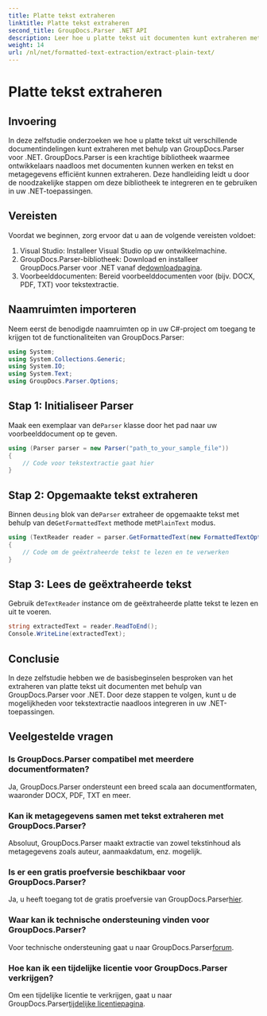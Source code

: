 ```yaml
---
title: Platte tekst extraheren
linktitle: Platte tekst extraheren
second_title: GroupDocs.Parser .NET API
description: Leer hoe u platte tekst uit documenten kunt extraheren met GroupDocs.Parser voor .NET. Eenvoudige stappen voor het integreren van tekstextractie in uw toepassingen.
weight: 14
url: /nl/net/formatted-text-extraction/extract-plain-text/
---
```


# Platte tekst extraheren

## Invoering
In deze zelfstudie onderzoeken we hoe u platte tekst uit verschillende documentindelingen kunt extraheren met behulp van GroupDocs.Parser voor .NET. GroupDocs.Parser is een krachtige bibliotheek waarmee ontwikkelaars naadloos met documenten kunnen werken en tekst en metagegevens efficiënt kunnen extraheren. Deze handleiding leidt u door de noodzakelijke stappen om deze bibliotheek te integreren en te gebruiken in uw .NET-toepassingen.
## Vereisten
Voordat we beginnen, zorg ervoor dat u aan de volgende vereisten voldoet:
1. Visual Studio: Installeer Visual Studio op uw ontwikkelmachine.
2.  GroupDocs.Parser-bibliotheek: Download en installeer GroupDocs.Parser voor .NET vanaf de[downloadpagina](https://releases.groupdocs.com/parser/net/).
3. Voorbeelddocumenten: Bereid voorbeelddocumenten voor (bijv. DOCX, PDF, TXT) voor tekstextractie.

## Naamruimten importeren
Neem eerst de benodigde naamruimten op in uw C#-project om toegang te krijgen tot de functionaliteiten van GroupDocs.Parser:
```csharp
using System;
using System.Collections.Generic;
using System.IO;
using System.Text;
using GroupDocs.Parser.Options;
```
## Stap 1: Initialiseer Parser
 Maak een exemplaar van de`Parser` klasse door het pad naar uw voorbeelddocument op te geven.
```csharp
using (Parser parser = new Parser("path_to_your_sample_file"))
{
    // Code voor tekstextractie gaat hier
}
```
## Stap 2: Opgemaakte tekst extraheren
 Binnen de`using` blok van de`Parser` extraheer de opgemaakte tekst met behulp van de`GetFormattedText` methode met`PlainText` modus.
```csharp
using (TextReader reader = parser.GetFormattedText(new FormattedTextOptions(FormattedTextMode.PlainText)))
{
    // Code om de geëxtraheerde tekst te lezen en te verwerken
}
```
## Stap 3: Lees de geëxtraheerde tekst
 Gebruik de`TextReader` instance om de geëxtraheerde platte tekst te lezen en uit te voeren.
```csharp
string extractedText = reader.ReadToEnd();
Console.WriteLine(extractedText);
```

## Conclusie
In deze zelfstudie hebben we de basisbeginselen besproken van het extraheren van platte tekst uit documenten met behulp van GroupDocs.Parser voor .NET. Door deze stappen te volgen, kunt u de mogelijkheden voor tekstextractie naadloos integreren in uw .NET-toepassingen.

## Veelgestelde vragen
### Is GroupDocs.Parser compatibel met meerdere documentformaten?
Ja, GroupDocs.Parser ondersteunt een breed scala aan documentformaten, waaronder DOCX, PDF, TXT en meer.
### Kan ik metagegevens samen met tekst extraheren met GroupDocs.Parser?
Absoluut, GroupDocs.Parser maakt extractie van zowel tekstinhoud als metagegevens zoals auteur, aanmaakdatum, enz. mogelijk.
### Is er een gratis proefversie beschikbaar voor GroupDocs.Parser?
 Ja, u heeft toegang tot de gratis proefversie van GroupDocs.Parser[hier](https://releases.groupdocs.com/).
### Waar kan ik technische ondersteuning vinden voor GroupDocs.Parser?
 Voor technische ondersteuning gaat u naar GroupDocs.Parser[forum](https://forum.groupdocs.com/c/parser/17).
### Hoe kan ik een tijdelijke licentie voor GroupDocs.Parser verkrijgen?
 Om een tijdelijke licentie te verkrijgen, gaat u naar GroupDocs.Parser[tijdelijke licentiepagina](https://purchase.groupdocs.com/temporary-license/).